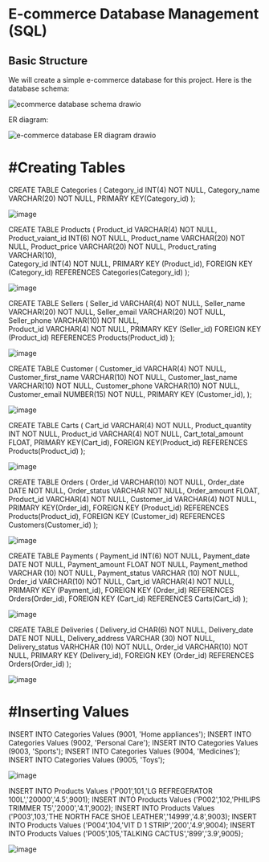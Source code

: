 # E-commerce Database Management (SQL)



## Basic Structure

We will create a simple e-commerce database for this project. Here is the database schema:

![ecommerce database schema drawio](https://user-images.githubusercontent.com/19198181/224200102-fcddd717-efaa-4f0e-9a92-da25e0f7dded.png)

ER diagram:

![e-commerce database ER diagram drawio](https://user-images.githubusercontent.com/19198181/224200190-e44f9543-d10d-49a5-bba5-ecba2e33d91b.png)


# #Creating Tables
    
CREATE TABLE Categories (
  Category_id INT(4) NOT NULL,
  Category_name VARCHAR(20) NOT NULL,
  PRIMARY KEY(Category_id)
);

![image](https://user-images.githubusercontent.com/19198181/224228651-51fdf069-b1d3-480e-9d6d-18b3c6c2ca7d.png)

CREATE TABLE Products (
  Product_id VARCHAR(4) NOT NULL,
  Product_vaiant_id INT(6) NOT NULL,
  Product_name VARCHAR(20) NOT NULL,
  Product_price VARCHAR(20) NOT NULL,
  Product_rating VARCHAR(10),   
  Category_id INT(4) NOT NULL,
  PRIMARY KEY (Product_id),
  FOREIGN KEY (Category_id) REFERENCES Categories(Category_id)
);
    
![image](https://user-images.githubusercontent.com/19198181/224204882-af101ec7-f140-4b16-839e-e40affa778c2.png)


CREATE TABLE Sellers (
  Seller_id VARCHAR(4) NOT NULL,
  Seller_name VARCHAR(20) NOT NULL,
  Seller_email VARCHAR(20) NOT NULL,
  Seller_phone VARCHAR(10) NOT NULL,   
  Product_id VARCHAR(4) NOT NULL,
  PRIMARY KEY (Seller_id)
  FOREIGN KEY (Product_id) REFERENCES Products(Product_id)
 );
    
![image](https://user-images.githubusercontent.com/19198181/224205285-001a8118-1944-4380-8663-1c8bcad90d27.png)


CREATE TABLE Customer (
  Customer_id VARCHAR(4) NOT NULL,
  Customer_first_name VARCHAR(10) NOT NULL,
  Customer_last_name VARCHAR(10) NOT NULL,
  Customer_phone VARCHAR(10) NOT NULL,
  Customer_email NUMBER(15) NOT NULL,
  PRIMARY KEY (Customer_id),
 );
   
![image](https://user-images.githubusercontent.com/19198181/224205724-440115cf-0df7-4139-bd97-2e945355d8cd.png)


CREATE TABLE Carts (
  Cart_id VARCHAR(4) NOT NULL,
  Product_quantity INT NOT NULL,
  Product_id VARCHAR(4) NOT NULL,
  Cart_total_amount FLOAT,
  PRIMARY KEY(Cart_id),
  FOREIGN KEY(Product_id) REFERENCES Products(Product_id)
);


![image](https://user-images.githubusercontent.com/19198181/224206544-cbb2b99e-9953-40c8-8328-e102e1d68602.png)

CREATE TABLE Orders (
  Order_id VARCHAR(10) NOT NULL,
  Order_date DATE	NOT NULL,
  Order_status VARCHAR NOT NULL,
  Order_amount FLOAT,
  Product_id VARCHAR(4) NOT NULL,
  Customer_id VARCHAR(4) NOT NULL,
  PRIMARY KEY(Order_id),
  FOREIGN KEY (Product_id) REFERENCES Products(Product_id),
  FOREIGN KEY (Customer_id) REFERENCES Customers(Customer_id)
);

![image](https://user-images.githubusercontent.com/19198181/224207323-82b87641-1987-4c8e-b624-d927c526243d.png)

CREATE TABLE Payments (
  Payment_id INT(6) NOT NULL,
  Payment_date DATE NOT NULL,
  Payment_amount FLOAT NOT NULL,
  Payment_method VARCHAR (10) NOT NULL,
  Payment_status VARCHAR (10) NOT NULL,
  Order_id VARCHAR(10) NOT NULL,
  Cart_id VARCHAR(4) NOT NULL,
  PRIMARY KEY (Payment_id),
  FOREIGN KEY (Order_id) REFERENCES Orders(Order_id),
  FOREIGN KEY (Cart_id) REFERENCES Carts(Cart_id)
 );

![image](https://user-images.githubusercontent.com/19198181/224208392-ff41ff93-8741-42f3-afca-b9564e99b10f.png)

CREATE TABLE Deliveries (
  Delivery_id CHAR(6) NOT NULL,
  Delivery_date DATE NOT NULL,
  Delivery_address VARCHAR (30) NOT NULL,
  Delivery_status VARHCHAR (10) NOT NULL,
  Order_id VARCHAR(10) NOT NULL,
  PRIMARY KEY (Delivery_id),
  FOREIGN KEY (Order_id) REFERENCES Orders(Order_id)
);
 
 
![image](https://user-images.githubusercontent.com/19198181/224210475-e731f416-864f-40bc-8828-b4a38da841aa.png)

 

# #Inserting Values

INSERT INTO Categories Values (9001, 'Home appliances');
INSERT INTO Categories Values (9002, 'Personal Care');
INSERT INTO Categories Values (9003, 'Sports');
INSERT INTO Categories Values (9004, 'Medicines');
INSERT INTO Categories Values (9005, 'Toys');


![image](https://user-images.githubusercontent.com/19198181/224220643-2751cc28-1196-4676-8cb4-83969e6a234c.png)


INSERT INTO Products Values ('P001',101,'LG REFREGERATOR 100L','20000','4.5',9001);
INSERT INTO Products Values ('P002',102,'PHILIPS TRIMMER T5','2000','4.1',9002);
INSERT INTO Products Values ('P003',103,'THE NORTH FACE SHOE LEATHER','14999','4.8',9003);
INSERT INTO Products Values ('P004',104,'VIT D 1 STRIP','200','4.9',9004);
INSERT INTO Products Values ('P005',105,'TALKING CACTUS','899','3.9',9005);

![image](https://user-images.githubusercontent.com/19198181/224228796-48753810-9e9b-4552-aedd-9109ef164ae1.png)
